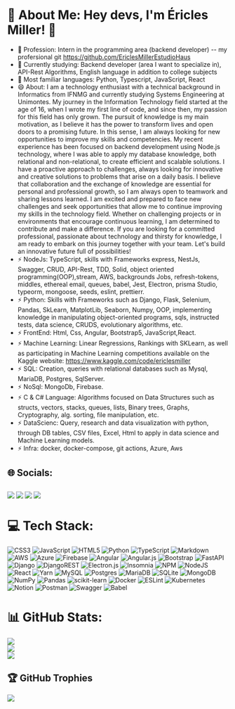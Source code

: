 # 💫 About Me: Hey devs, I'm Éricles Miller! 👋

- 🔭 Profession: Intern in the programming area (backend developer) -- my profersional git https://github.com/EriclesMillerEstudioHaus
- 🌱 Currently studying: Backend developer (area I want to specialize in), API-Rest Algorithms, English language in addition to college subjects
- 👯 Most familiar languages: Python, Typescript, JavaScript, React
- 😄 About: I am a technology enthusiast with a technical background in Informatics from IFNMG and currently studying Systems Engineering at Unimontes. My journey in the Information Technology field started at the age of 16, when I wrote my first line of code, and since then, my passion for this field has only grown.
The pursuit of knowledge is my main motivation, as I believe it has the power to transform lives and open doors to a promising future. In this sense, I am always looking for new opportunities to improve my skills and competencies.
My recent experience has been focused on backend development using Node.js technology, where I was able to apply my database knowledge, both relational and non-relational, to create efficient and scalable solutions.
I have a proactive approach to challenges, always looking for innovative and creative solutions to problems that arise on a daily basis. I believe that collaboration and the exchange of knowledge are essential for personal and professional growth, so I am always open to teamwork and sharing lessons learned.
I am excited and prepared to face new challenges and seek opportunities that allow me to continue improving my skills in the technology field. Whether on challenging projects or in environments that encourage continuous learning, I am determined to contribute and make a difference.
If you are looking for a committed professional, passionate about technology and thirsty for knowledge, I am ready to embark on this journey together with your team. Let's build an innovative future full of possibilities!
- ⚡ NodeJs: TypeScript, skills with Frameworks express, NestJs, Swagger, CRUD, API-Rest, TDD, Solid, object oriented programming(OOP),stream, AWS, backgrounds Jobs, refresh-tokens, middles, ethereal email, queues, babel, Jest, Electron, prisma Studio, typeorm, mongoose, seeds, eslint, prettierr.
- ⚡ Python: Skills with Frameworks such as Django, Flask, Selenium, Pandas, SkLearn, MatplotLib, Seaborn, Numpy, OOP, implementing knowledge in manipulating object-oriented programs, sqls, instructed tests, data science, CRUDS, evolutionary algorithms, etc.
- ⚡ FrontEnd: Html, Css, Angular, Bootstrap5, JavaScript,React.
- ⚡ Machine Learning: Linear Regressions, Rankings with SKLearn, as well as participating in Machine Learning competitions available on the Kaggle website: https://www.kaggle.com/code/ericlesmiller
- ⚡ SQL: Creation, queries with relational databases such as Mysql, MariaDB, Postgres, SqlServer.
- ⚡ NoSql: MongoDb, Firebase.
- ⚡ C & C# Language: Algorithms focused on Data Structures such as structs, vectors, stacks, queues, lists, Binary trees, Graphs, Cryptography, alg. sorting, file manipulation, etc.
- ⚡ DataScienc: Query, research and data visualization with python, through DB tables, CSV files, Excel, Html to apply in data science and Machine Learning models.
- ⚡ Infra: docker, docker-compose, git actions, Azure, Aws
## 🌐 Socials:
##  
<div> 
  <a href="https://instagram.com/ericlesmiller.diasbarbosa/" target="_blank"><img src="https://img.shields.io/badge/-Instagram-%23E4405F?style=for-the-badge&logo=instagram&logoColor=white" target="_blank"></a>
 <a href="https://discord.gg/85dbpvHg" target="_blank"><img src="https://img.shields.io/badge/Discord-7289DA?style=for-the-badge&logo=discord&logoColor=white" target="_blank"></a> 
  <a href = "ericlesmiller.eng.sis@gmail.com"><img src="https://img.shields.io/badge/-Gmail-%23333?style=for-the-badge&logo=gmail&logoColor=white" target="_blank"></a>
  <a href="https://www.linkedin.com/in/ericles-miller" target="_blank"><img src="https://img.shields.io/badge/-LinkedIn-%230077B5?style=for-the-badge&logo=linkedin&logoColor=white" target="_blank"></a> 
</div>

# 💻 Tech Stack:
![CSS3](https://img.shields.io/badge/css3-%231572B6.svg?style=for-the-badge&logo=css3&logoColor=white) ![JavaScript](https://img.shields.io/badge/javascript-%23323330.svg?style=for-the-badge&logo=javascript&logoColor=%23F7DF1E) ![HTML5](https://img.shields.io/badge/html5-%23E34F26.svg?style=for-the-badge&logo=html5&logoColor=white) ![Python](https://img.shields.io/badge/python-3670A0?style=for-the-badge&logo=python&logoColor=ffdd54) ![TypeScript](https://img.shields.io/badge/typescript-%23007ACC.svg?style=for-the-badge&logo=typescript&logoColor=white) ![Markdown](https://img.shields.io/badge/markdown-%23000000.svg?style=for-the-badge&logo=markdown&logoColor=white) ![AWS](https://img.shields.io/badge/AWS-%23FF9900.svg?style=for-the-badge&logo=amazon-aws&logoColor=white) ![Azure](https://img.shields.io/badge/azure-%230072C6.svg?style=for-the-badge&logo=azure-devops&logoColor=white) ![Firebase](https://img.shields.io/badge/firebase-%23039BE5.svg?style=for-the-badge&logo=firebase) ![Angular](https://img.shields.io/badge/angular-%23DD0031.svg?style=for-the-badge&logo=angular&logoColor=white) ![Angular.js](https://img.shields.io/badge/angular.js-%23E23237.svg?style=for-the-badge&logo=angularjs&logoColor=white) ![Bootstrap](https://img.shields.io/badge/bootstrap-%23563D7C.svg?style=for-the-badge&logo=bootstrap&logoColor=white) ![FastAPI](https://img.shields.io/badge/FastAPI-005571?style=for-the-badge&logo=fastapi) ![Django](https://img.shields.io/badge/django-%23092E20.svg?style=for-the-badge&logo=django&logoColor=white) ![DjangoREST](https://img.shields.io/badge/DJANGO-REST-ff1709?style=for-the-badge&logo=django&logoColor=white&color=ff1709&labelColor=gray) ![Electron.js](https://img.shields.io/badge/Electron-191970?style=for-the-badge&logo=Electron&logoColor=white) ![Insomnia](https://img.shields.io/badge/Insomnia-black?style=for-the-badge&logo=insomnia&logoColor=5849BE) ![NPM](https://img.shields.io/badge/NPM-%23000000.svg?style=for-the-badge&logo=npm&logoColor=white) ![NodeJS](https://img.shields.io/badge/node.js-6DA55F?style=for-the-badge&logo=node.js&logoColor=white) ![React](https://img.shields.io/badge/react-%2320232a.svg?style=for-the-badge&logo=react&logoColor=%2361DAFB) ![Yarn](https://img.shields.io/badge/yarn-%232C8EBB.svg?style=for-the-badge&logo=yarn&logoColor=white) ![MySQL](https://img.shields.io/badge/mysql-%2300f.svg?style=for-the-badge&logo=mysql&logoColor=white) ![Postgres](https://img.shields.io/badge/postgres-%23316192.svg?style=for-the-badge&logo=postgresql&logoColor=white) ![MariaDB](https://img.shields.io/badge/MariaDB-003545?style=for-the-badge&logo=mariadb&logoColor=white) ![SQLite](https://img.shields.io/badge/sqlite-%2307405e.svg?style=for-the-badge&logo=sqlite&logoColor=white) ![MongoDB](https://img.shields.io/badge/MongoDB-%234ea94b.svg?style=for-the-badge&logo=mongodb&logoColor=white)  ![NumPy](https://img.shields.io/badge/numpy-%23013243.svg?style=for-the-badge&logo=numpy&logoColor=white) ![Pandas](https://img.shields.io/badge/pandas-%23150458.svg?style=for-the-badge&logo=pandas&logoColor=white) ![scikit-learn](https://img.shields.io/badge/scikit--learn-%23F7931E.svg?style=for-the-badge&logo=scikit-learn&logoColor=white) ![Docker](https://img.shields.io/badge/docker-%230db7ed.svg?style=for-the-badge&logo=docker&logoColor=white) ![ESLint](https://img.shields.io/badge/ESLint-4B3263?style=for-the-badge&logo=eslint&logoColor=white) ![Kubernetes](https://img.shields.io/badge/kubernetes-%23326ce5.svg?style=for-the-badge&logo=kubernetes&logoColor=white) ![Notion](https://img.shields.io/badge/Notion-%23000000.svg?style=for-the-badge&logo=notion&logoColor=white) ![Postman](https://img.shields.io/badge/Postman-FF6C37?style=for-the-badge&logo=postman&logoColor=white)  ![Swagger](https://img.shields.io/badge/-Swagger-%23Clojure?style=for-the-badge&logo=swagger&logoColor=white) ![Babel](https://img.shields.io/badge/Babel-F9DC3e?style=for-the-badge&logo=babel&logoColor=black)
# 📊 GitHub Stats:
![](https://github-readme-stats.vercel.app/api?username=Ericles-Miller&theme=vue-dark&hide_border=false&include_all_commits=true&count_private=true)<br/>
![](https://github-readme-streak-stats.herokuapp.com/?user=Ericles-Miller&theme=vue-dark&hide_border=false)<br/>
![](https://github-readme-stats.vercel.app/api/top-langs/?username=Ericles-Miller&theme=vue-dark&hide_border=false&include_all_commits=true&count_private=true&layout=compact)

## 🏆 GitHub Trophies
![](https://github-profile-trophy.vercel.app/?username=Ericles-Miller&theme=nord&no-frame=false&no-bg=false&margin-w=4)

